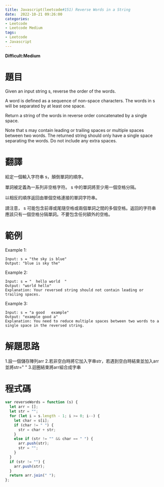 ```yaml
---
title: Javascript(leetcode#151) Reverse Words in a String
date:  2022-10-21 09:26:00
categories: 
- Leetcode 
- Leetcode Medium 
tags:
- Leetcode
- Javascript
---
```


**Difficult:Medium**


# 題目
Given an input string s, reverse the order of the words.

A word is defined as a sequence of non-space characters. The words in s will be separated by at least one space.

Return a string of the words in reverse order concatenated by a single space.

Note that s may contain leading or trailing spaces or multiple spaces between two words. The returned string should only have a single space separating the words. Do not include any extra spaces.

<!--more-->

# 翻譯

給定一個輸入字符串 s，顛倒單詞的順序。

單詞被定義為一系列非空格字符。 s 中的單詞將至少用一個空格分隔。

以相反的順序返回由單個空格連接的單詞字符串。

請注意， s 可能包含前導或尾隨空格或兩個單詞之間的多個空格。返回的字符串應該只有一個空格分隔單詞。不要包含任何額外的空格。


# 範例
Example 1:


```
Input: s = "the sky is blue"
Output: "blue is sky the"
```



Example 2:
```
Input: s = "  hello world  "
Output: "world hello"
Explanation: Your reversed string should not contain leading or trailing spaces.
```


Example 3:
```
Input: s = "a good   example"
Output: "example good a"
Explanation: You need to reduce multiple spaces between two words to a single space in the reversed string.
```




# 解題思路
1.設一個儲存陣列arr
2.若非空白時將它加入字串str，若遇到空白時結束並加入arr並將str=" "
3.迴圈結束將arr組合成字串


# 程式碼

```javascript
var reverseWords = function (s) {
  let arr = [];
  let str = "";
  for (let i = s.length - 1; i >= 0; i--) {
    let char = s[i];
    if (char != " ") {
      str = char + str;
    }
    else if (str != "" && char == " ") {
      arr.push(str);
      str = "";
    }
  }
  if (str != "") {
    arr.push(str);
  }
  return arr.join(" ");
};

```